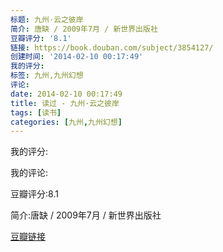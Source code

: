 ```yaml
---
标题: 九州·云之彼岸
简介: 唐缺 / 2009年7月 / 新世界出版社
豆瓣评分: '8.1'
链接: https://book.douban.com/subject/3854127/
创建时间: '2014-02-10 00:17:49'
我的评分:
标签: 九州,九州幻想
评论:
date: 2014-02-10 00:17:49
title: 读过 - 九州·云之彼岸
tags: [读书]
categories: [九州,九州幻想]
---
```


我的评分:

我的评论:

豆瓣评分:8.1

简介:唐缺 / 2009年7月 / 新世界出版社

[豆瓣链接](https://book.douban.com/subject/3854127/)


